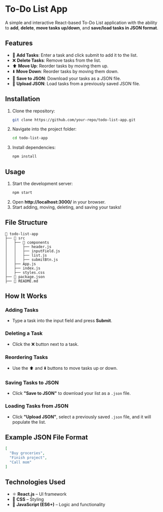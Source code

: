 # To-Do List App

A simple and interactive React-based To-Do List application with the ability to **add**, **delete**, **move tasks up/down**, and **save/load tasks in JSON format**.

## Features
- 📌 **Add Tasks**: Enter a task and click submit to add it to the list.
- ❌ **Delete Tasks**: Remove tasks from the list.
- ⬆️ **Move Up**: Reorder tasks by moving them up.
- ⬇️ **Move Down**: Reorder tasks by moving them down.
- 💾 **Save to JSON**: Download your tasks as a JSON file.
- 📂 **Upload JSON**: Load tasks from a previously saved JSON file.

## Installation
1. Clone the repository:
   ```sh
   git clone https://github.com/your-repo/todo-list-app.git
   ```
2. Navigate into the project folder:
   ```sh
   cd todo-list-app
   ```
3. Install dependencies:
   ```sh
   npm install
   ```

## Usage
1. Start the development server:
   ```sh
   npm start
   ```
2. Open **http://localhost:3000/** in your browser.
3. Start adding, moving, deleting, and saving your tasks!

## File Structure
```
📂 todo-list-app
├── 📂 src
│   ├── 📂 components
│   │   ├── header.js
│   │   ├── inputField.js
│   │   ├── list.js
│   │   ├── submitBtn.js
│   ├── App.js
│   ├── index.js
│   ├── styles.css
├── 📄 package.json
├── 📄 README.md
```

## How It Works
### **Adding Tasks**
- Type a task into the input field and press **Submit**.

### **Deleting a Task**
- Click the ❌ button next to a task.

### **Reordering Tasks**
- Use the ⬆️ and ⬇️ buttons to move tasks up or down.

### **Saving Tasks to JSON**
- Click **"Save to JSON"** to download your list as a `.json` file.

### **Loading Tasks from JSON**
- Click **"Upload JSON"**, select a previously saved `.json` file, and it will populate the list.

## Example JSON File Format
```json
[
  "Buy groceries",
  "Finish project",
  "Call mom"
]
```

## Technologies Used
- ⚛ **React.js** – UI framework
- 🎨 **CSS** – Styling
- 📝 **JavaScript (ES6+)** – Logic and functionality
